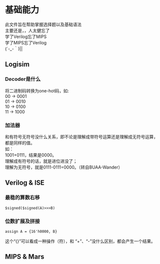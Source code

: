 # 基础能力

此文件旨在帮助掌握选择题以及基础语法  
主要还是，，人太健忘了  
学了Verilog忘了MIPS  
学了MIPS忘了Verilog  
(´-_-｀)||

## Logisim

### Decoder是什么

将二进制码转换为one-hot码，如:  
00 -> 0001  
01 -> 0010  
10 -> 0100  
11 -> 1000

### 加法器

和有符号无符号没什么关系，即不论是理解成带符号运算还是理解成无符号运算，都是同样的值。  
如：  
1001+0111，结果是0000。  
理解成有符号的话，就是进位进没了；  
理解为无符号，就是0111-0111=0000。（转自BUAA-Wander）

## Verilog & ISE

### 最稳的算数右移

    $signed($signed(A)>>>B)

### 位数扩展及拼接

    assign A = {16'h0000, B}

这个“{}”可以看成一种操作（符），和 “+”、“-”没什么区别，都会产生一个结果。

## MIPS & Mars
